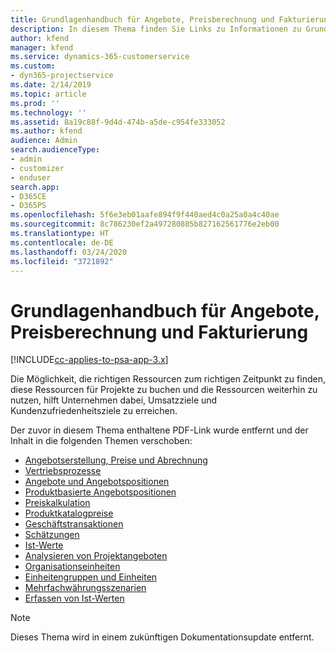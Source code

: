 ```yaml
---
title: Grundlagenhandbuch für Angebote, Preisberechnung und Fakturierung
description: In diesem Thema finden Sie Links zu Informationen zu Grundlagen von Angeboten, Preisen und Abrechnungen in Project Service Automation.
author: kfend
manager: kfend
ms.service: dynamics-365-customerservice
ms.custom:
- dyn365-projectservice
ms.date: 2/14/2019
ms.topic: article
ms.prod: ''
ms.technology: ''
ms.assetid: 8a19c88f-9d4d-474b-a5de-c954fe333052
ms.author: kfend
audience: Admin
search.audienceType:
- admin
- customizer
- enduser
search.app:
- D365CE
- D365PS
ms.openlocfilehash: 5f6e3eb01aafe894f9f440aed4c0a25a0a4c40ae
ms.sourcegitcommit: 8c786230ef2a497280885b827162561776e2eb00
ms.translationtype: HT
ms.contentlocale: de-DE
ms.lasthandoff: 03/24/2020
ms.locfileid: "3721892"
---
```

# <a name="basic-guide-to-quoting-pricing-and-billing"></a>Grundlagenhandbuch für Angebote, Preisberechnung und Fakturierung

[!INCLUDE[cc-applies-to-psa-app-3.x](../../includes/cc-applies-to-psa-app-3x.md)]

Die Möglichkeit, die richtigen Ressourcen zum richtigen Zeitpunkt zu finden, diese Ressourcen für Projekte zu buchen und die Ressourcen weiterhin zu nutzen, hilft Unternehmen dabei, Umsatzziele und Kundenzufriedenheitsziele zu erreichen. 

Der zuvor in diesem Thema enthaltene PDF-Link wurde entfernt und der Inhalt in die folgenden Themen verschoben:

- [Angebotserstellung, Preise und Abrechnung](../quote-bill-price.md)
- [Vertriebsprozesse](../basic-sales-process.md)
- [Angebote und Angebotspositionen](../basic-quote-lines.md)
- [Produktbasierte Angebotspositionen](../product-based-quote-lines.md)
- [Preiskalkulation](../basic-pricing.md)
- [Produktkatalogpreise](../product-catalog-pricing.md)
- [Geschäftstransaktionen](../basic-business-transactions.md)
- [Schätzungen](../estimates.md)
- [Ist-Werte](../actuals.md)
- [Analysieren von Projektangeboten](../basic-analyzing-quotes.md)
- [Organisationseinheiten](../advanced-organizational.md)
- [Einheitengruppen und Einheiten](../advanced-units.md)
- [Mehrfachwährungsszenarien](../advanced-currency.md)
- [Erfassen von Ist-Werten](../advanced-actuals.md)

> [!NOTE]
> Dieses Thema wird in einem zukünftigen Dokumentationsupdate entfernt. 
